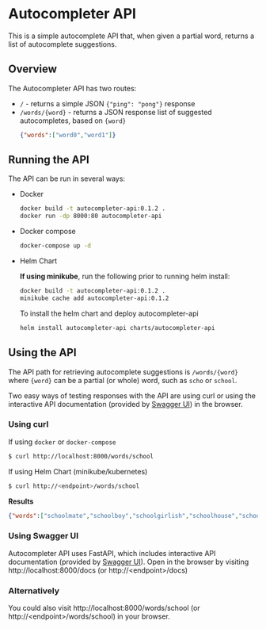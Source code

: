 # Autocompleter API

This is a simple autocomplete API that, when given a partial word, returns a list of autocomplete suggestions.

## Overview

The Autocompleter API has two routes:
 * `/` - returns a simple JSON `{"ping": "pong"}` response
 * `/words/{word}` - returns a JSON response list of suggested autocompletes, based on `{word}`
   ```json
   {"words":["word0","word1"]}
   ```

## Running the API

The API can be run in several ways:
 * Docker
   
   ```bash
   docker build -t autocompleter-api:0.1.2 .
   docker run -dp 8000:80 autocompleter-api
   ```

 * Docker compose
   
   ```bash
   docker-compose up -d
   ```

 * Helm Chart
   
   **If using minikube**, run the following prior to running helm install:
   
   ```bash
   docker build -t autocompleter-api:0.1.2 .
   minikube cache add autocompleter-api:0.1.2
   ```
   
   To install the helm chart and deploy autocompleter-api
   
   ```bash
   helm install autocompleter-api charts/autocompleter-api
   ```

## Using the API

The API path for retrieving autocomplete suggestions is `/words/{word}` where `{word}` can be a partial (or whole) word, such as `scho` or `school`.

Two easy ways of testing responses with the API are using curl or using the interactive API documentation (provided by [Swagger UI](https://github.com/swagger-api/swagger-ui)) in the browser.

### Using curl
If using `docker` or `docker-compose`
```bash
$ curl http://localhost:8000/words/school
```

If using Helm Chart (minikube/kubernetes)
```bash
$ curl http://<endpoint>/words/school
```

**Results**
```json
{"words":["schoolmate","schoolboy","schoolgirlish","schoolhouse","schoolyard","schoolmaster","schoolbook","school","schoolroom","schoolwork","schoolmarm","schoolgirl","schoolteacher"]}
```


### Using Swagger UI

Autocompleter API uses FastAPI, which includes interactive API documentation (provided by [Swagger UI](https://github.com/swagger-api/swagger-ui)).  Open in the browser by visiting http://localhost:8000/docs (or http://\<endpoint\>/docs)

### Alternatively

You could also visit http://localhost:8000/words/school (or http://\<endpoint\>/words/school) in your browser.

